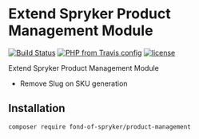 # Extend Spryker Product Management Module
[![Build Status](https://travis-ci.org/fond-of/spryker-product-management.svg?branch=master)](https://travis-ci.org/fond-of/spryker-product-management)
[![PHP from Travis config](https://img.shields.io/travis/php-v/symfony/symfony.svg)](https://php.net/)
[![license](https://img.shields.io/github/license/mashape/apistatus.svg)](https://packagist.org/packages/fond-of-spryker/product-management)

Extend Spryker Product Management Module

* Remove Slug on SKU generation


## Installation

```
composer require fond-of-spryker/product-management
```
